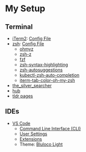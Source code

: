 # My Setup

## Terminal
* [iTerm2](https://www.iterm2.com/): [Config File](com.googlecode.iterm2.plist)
* [zsh](http://www.zsh.org/): [Config File](zshrc)
  * [ohmyz](https://ohmyz.sh/)
  * [zsh-z](https://github.com/agkozak/zsh-z)
  * [fzf](https://github.com/junegunn/fzf)
  * [zsh-syntax-highlighting](https://github.com/zsh-users/zsh-syntax-highlighting)
  * [zsh-autosuggestions](https://github.com/zsh-users/zsh-autosuggestions)
  * [kubectl-zsh-auto-completion](https://kubernetes.io/docs/tasks/tools/included/optional-kubectl-configs-zsh/)
  * [iterm-tab-color-oh-my-zsh](https://github.com/bernardop/iterm-tab-color-oh-my-zsh)
* [the_silver_searcher](https://github.com/ggreer/the_silver_searcher)
* [hub](https://github.com/github/hub)
* [tldr pages](https://tldr.sh/)

## IDEs

* [VS Code](https://code.visualstudio.com/)
  * [Command Line Interface (CLI)](https://code.visualstudio.com/docs/editor/command-line)
  * [User Settings](vs-code-user-settings.json)
  * [Extensions](vs-code-extensions.sh)
  * Theme: [Bluloco Light](https://marketplace.visualstudio.com/items?itemName=uloco.theme-bluloco-light)
